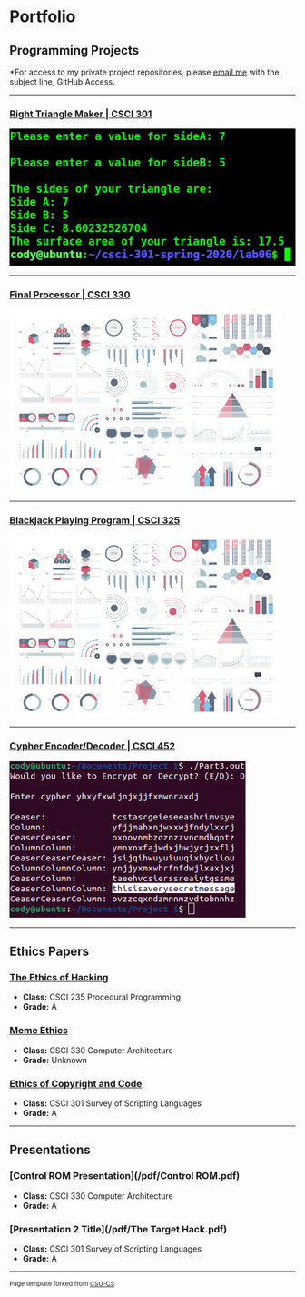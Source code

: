 Portfolio
=========

Programming Projects
--------------------

*For access to my private project repositories, please [email me](mailto:example@csustudent.net?subject=GitHub%20Access) with the subject line, GitHub Access.

---
### [Right Triangle Maker | CSCI 301](project1)

![Project 1 Thumbnail Name](images/RightTriangle2.JPG)

---
### [Final Processor | CSCI 330](project1)

![Project 2 Thumbnail Name](images/dummy_thumbnail.jpg)

---
### [Blackjack Playing Program | CSCI 325](project1)

![Project 3 Thumbnail Name](images/dummy_thumbnail.jpg)

---
### [Cypher Encoder/Decoder | CSCI 452](project1)

![Project 4 Thumbnail Name](images/CypherThumbnail.png)

---

Ethics Papers
-------------

### [The Ethics of Hacking](/pdf/Ethics_Paper_Procedural_Programming.pdf)

-   **Class:** CSCI 235 Procedural Programming
-   **Grade:** A

### [Meme Ethics](/pdf/Ethics_Paper_Architecture.pdf)

-   **Class:** CSCI 330 Computer Architecture
-   **Grade:** Unknown

### [Ethics of Copyright and Code](/pdf/Ethics_Paper_Scripting.pdf)

-   **Class:** CSCI 301 Survey of Scripting Languages
-   **Grade:** A

---

Presentations
-------------

### [Control ROM Presentation](/pdf/Control ROM.pdf)

- **Class:** CSCI 330 Computer Architecture
- **Grade:** A


### [Presentation 2 Title](/pdf/The Target Hack.pdf)

- **Class:** CSCI 301 Survey of Scripting Languages
- **Grade:** A

---

<p style="font-size:11px">Page template forked from <a href="https://github.com/csu-cs/csci-portfolio">CSU-CS</a></p>
<!-- Remove above link if you don't want to attributive -->
